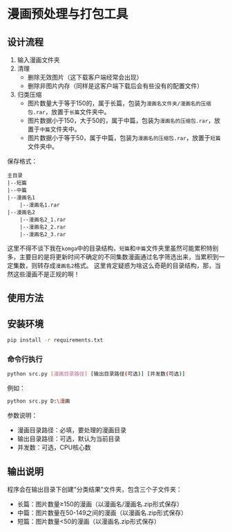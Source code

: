 # 漫画预处理与打包工具

## 设计流程

1. 输入漫画文件夹
2. 清理
    * 删除无效图片（这下载客户端经常会出现）
    * 删除非图片内存（同样是这客户端下载后会有些没有的配置文件）
3. 归类压缩
    * 图片数量大于等于150的，属于长篇，包装为`漫画名文件夹/漫画名的压缩包.rar`，放置于`长篇`文件夹中。
    * 图片数据小于150，大于50的，属于中篇，包装为`漫画名的压缩包.rar`，放置于`中篇`文件夹中。
    * 图片数据小于等于50，属于中篇，包装为`漫画名的压缩包.rar`，放置于`短篇`文件夹中。

保存格式：
```
主目录
|--短篇
|--中篇
|--漫画名1
    |--漫画名1.rar
|--漫画名2
    |--漫画名2_1.rar
    |--漫画名2_2.rar
    |--漫画名2_3.rar
```

这里不得不谈下我在`komga`中的目录结构，`短篇`和`中篇`文件夹里虽然可能累积特别多，主要目的是将更新时间不确定的不同集数漫画通过名字筛选出来，当累积到一定集数，则转存成`漫画名2`格式。
这里肯定疑惑为啥这么奇葩的目录结构，那，当然这些漫画不是正规的啊！


## 使用方法

## 安装环境
```bash
pip install -r requirements.txt
```

### 命令行执行

```bash
python src.py [漫画目录路径] [输出目录路径(可选)] [并发数(可选)]
```

例如：
```bash
python src.py D:\漫画
```

参数说明：

- 漫画目录路径：必填，要处理的漫画目录
- 输出目录路径：可选，默认为当前目录
- 并发数：可选，CPU核心数


## 输出说明

程序会在输出目录下创建"分类结果"文件夹，包含三个子文件夹：
- 长篇：图片数量≥150的漫画（以漫画名/漫画名.zip形式保存）
- 中篇：图片数量在50-149之间的漫画（以漫画名.zip形式保存）
- 短篇：图片数量<50的漫画（以漫画名.zip形式保存）


